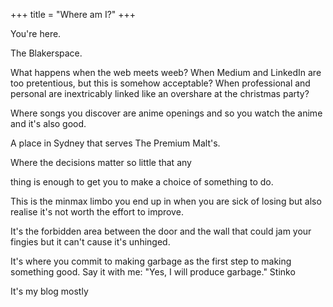 +++
title = "Where am I?"
+++

You're here.

The Blakerspace.

What happens when the web meets weeb? When Medium and LinkedIn are too pretentious, but this is somehow acceptable? When professional and personal are inextricably linked like an overshare at the christmas party?

Where songs you discover are anime openings and so you watch the anime and it's also good.

A place in Sydney that serves The Premium Malt's.

Where the decisions matter so little that any

thing is enough to get you to make a choice of something to do.

This is the minmax limbo you end up in when you are sick of losing but also realise it's not worth the effort to improve.

It's the forbidden area between the door and the wall that could jam your fingies but it can't cause it's unhinged.

It's where you commit to making garbage as the first step to making something good. Say it with me: "Yes, I will produce garbage." Stinko

It's my blog mostly

